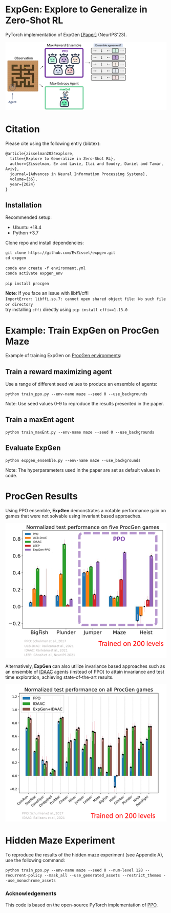 # ExpGen: Explore to Generalize in Zero-Shot RL

PyTorch implementation of ExpGen [[Paper]](https://arxiv.org/abs/2306.03072) (NeurIPS'23).

![ExpGen Overview](./figures/gitHub_GIF.gif)

# Citation

Please cite using the following entry (bibtex):

```
@article{zisselman2024explore,
  title={Explore to Generalize in Zero-Shot RL},
  author={Zisselman, Ev and Lavie, Itai and Soudry, Daniel and Tamar, Aviv},
  journal={Advances in Neural Information Processing Systems},
  volume={36},
  year={2024}
}
```

## Installation

Recommended setup:

- Ubuntu +18.4
- Python +3.7

Clone repo and install dependencies:

```
git clone https://github.com/EvZissel/expgen.git
cd expgen

conda env create -f environment.yml
conda activate expgen_env

pip install procgen
```
**Note**: If you face an issue with libffi/cffi  
`ImportError: libffi.so.7: cannot open shared object file: No such file or directory`  
try installing `cffi` directly using ```pip install cffi==1.13.0```

# Example: Train ExpGen on ProcGen Maze
Example of training ExpGen on [ProcGen environments](https://openai.com/blog/procgen-benchmark/):

## Train a reward maximizing agent 
Use a range of different seed values to produce an ensemble of agents:
```
python train_ppo.py --env-name maze --seed 0 --use_backgrounds
```
Note: Use seed values 0-9 to reproduce the results presented in the paper.

## Train a maxEnt agent
```
python train_maxEnt.py --env-name maze --seed 0 --use_backgrounds
```
## Evaluate ExpGen
```
python expgen_ensemble.py --env-name maze --use_backgrounds
```

Note: The hyperparameters used in the paper are set as default values in code.


# ProcGen Results 
Using PPO ensemble, **ExpGen** demonstrates a notable performance gain on games that were not solvable using invariant based approaches.

![ProcGen Test Results expgen-ppo](./figures/results_expgen-ppo.png)

Alternatively, **ExpGen** can also utilize invariance based approaches such as an ensemble of [IDAAC](https://arxiv.org/abs/2102.10330) agents (instead of PPO) to attain invariance and test time exploration, achieving state-of-the-art results.

![ProcGen Test Results expgen-idaac](./figures/results_expgen-idaac.png)

# Hidden Maze Experiment 
To reproduce the results of the hidden maze experiment (see Appendix A), use the following command:
```
python train_ppo.py --env-name maze --seed 0 --num-level 128 --recurrent-policy --mask_all --use_generated_assets --restrict_themes --use_monochrome_assets
```
### Acknowledgements
This code is based on the open-source PyTorch implementation of [PPO](https://github.com/ikostrikov/pytorch-a2c-ppo-acktr-gail).

